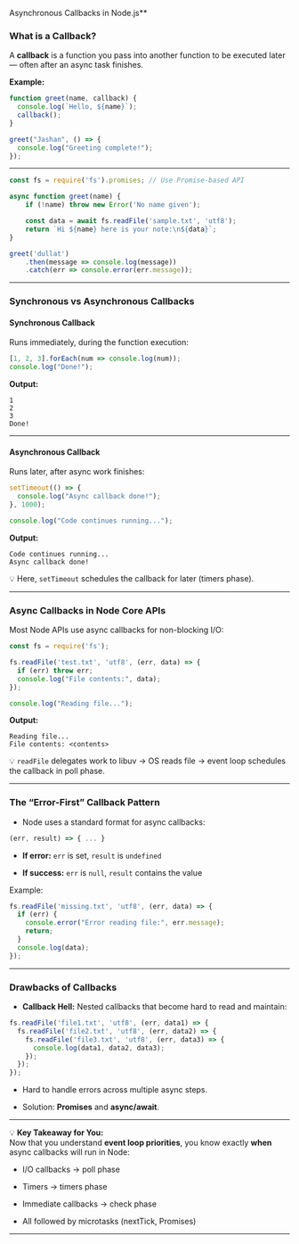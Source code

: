 Asynchronous Callbacks in Node.js**

### **What is a Callback?**

A **callback** is a function you pass into another function to be executed later — often after an async task finishes.

**Example:**

```js
function greet(name, callback) {
  console.log(`Hello, ${name}`);
  callback();
}

greet("Jashan", () => {
  console.log("Greeting complete!");
});
```


---
```js
const fs = require('fs').promises; // Use Promise-based API

async function greet(name) {
    if (!name) throw new Error('No name given');

    const data = await fs.readFile('sample.txt', 'utf8');
    return `Hi ${name} here is your note:\n${data}`;
}

greet('dullat')
    .then(message => console.log(message))
    .catch(err => console.error(err.message));

```

---

### **Synchronous vs Asynchronous Callbacks**

#### **Synchronous Callback**

Runs immediately, during the function execution:

```js
[1, 2, 3].forEach(num => console.log(num));
console.log("Done!");
```

**Output:**

```
1
2
3
Done!
```

---

#### **Asynchronous Callback**

Runs later, after async work finishes:

```js
setTimeout(() => {
  console.log("Async callback done!");
}, 1000);

console.log("Code continues running...");
```

**Output:**

```
Code continues running...
Async callback done!
```

💡 Here, `setTimeout` schedules the callback for later (timers phase).

---

### **Async Callbacks in Node Core APIs**

Most Node APIs use async callbacks for non-blocking I/O:

```js
const fs = require('fs');

fs.readFile('test.txt', 'utf8', (err, data) => {
  if (err) throw err;
  console.log("File contents:", data);
});

console.log("Reading file...");
```

**Output:**

```
Reading file...
File contents: <contents>
```

💡 `readFile` delegates work to libuv → OS reads file → event loop schedules the callback in poll phase.

---

### **The “Error-First” Callback Pattern**

- Node uses a standard format for async callbacks:
    

```js
(err, result) => { ... }
```

- **If error:** `err` is set, `result` is `undefined`
    
- **If success:** `err` is `null`, `result` contains the value
    

Example:

```js
fs.readFile('missing.txt', 'utf8', (err, data) => {
  if (err) {
    console.error("Error reading file:", err.message);
    return;
  }
  console.log(data);
});
```

---

### **Drawbacks of Callbacks**

- **Callback Hell:** Nested callbacks that become hard to read and maintain:
    

```js
fs.readFile('file1.txt', 'utf8', (err, data1) => {
  fs.readFile('file2.txt', 'utf8', (err, data2) => {
    fs.readFile('file3.txt', 'utf8', (err, data3) => {
      console.log(data1, data2, data3);
    });
  });
});
```

- Hard to handle errors across multiple async steps.
    
- Solution: **Promises** and **async/await**.
    

---

💡 **Key Takeaway for You:**  
Now that you understand **event loop priorities**, you know exactly **when** async callbacks will run in Node:

- I/O callbacks → poll phase
    
- Timers → timers phase
    
- Immediate callbacks → check phase
    
- All followed by microtasks (nextTick, Promises)
    

---
